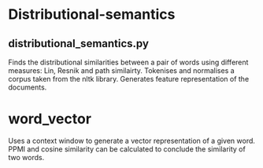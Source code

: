 # Distributional-semantics

## distributional_semantics.py

Finds the distributional similarities between a pair of words using different measures: Lin, Resnik and path similairty.
Tokenises and normalises a corpus taken from the nltk library. Generates feature representation of the documents.

# word_vector
Uses a context window to generate a vector representation of a given word. PPMI and cosine similarity can be calculated to conclude the similarity of two words.
